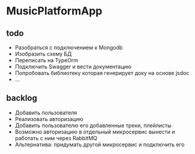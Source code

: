 # MusicPlatformApp

## todo
- Разобраться с подключением к Mongodb
- Изобразить схему БД
- Переписать на TypeOrm
- Подключить Swagger и вести документацию
- Попробовать библиотеку которая генерирует доку на основе jsdoc
- ...

## backlog
- Добавить пользователя
- Реализовать авторизацию
- Добавить пользователю его добавленные треки, плейлисты
- Возможно авторизацию в отдельный микросервис вынести и работать с ним через RabbitMQ
- Альтернатива: придумать другой микросервис и подключить его
